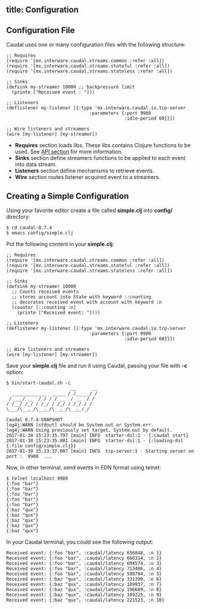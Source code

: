 title: Configuration
---

## Configuration File

Caudal uses one or many configuration files with the following structure:

```
;; Requires
(require '[mx.interware.caudal.streams.common :refer :all])
(require '[mx.interware.caudal.streams.stateful :refer :all])
(require '[mx.interware.caudal.streams.stateless :refer :all])

;; Sinks
(defsink my-streamer 10000 ;; backpressure limit
  (printe ["Received event : "]))

;; Listeners
(deflistener my-listener [{:type 'mx.interware.caudal.io.tcp-server
                               :parameters {:port 9900
                                            :idle-period 60}}])

;; Wire listeners and streamers
(wire [my-listener] [my-streamer])
```

* **Requires** section loads libs. These libs contains Clojure functions to be used. See [API section](/api) for more information.
* **Sinks** section define streamers functions to be applied to each event into data stream.
* **Listeners** section define mechanisms to retrieve events.
* **Wire** section routes listener acquired event to a streamers.

## Creating a Simple Configuration

Using your favorite editor create a file called **simple.clj** into **config/** directory: 
```#bash
$ cd caudal-0.7.4
$ emacs config/simple.clj
```

Put the following content in your **simple.clj**:
```
;; Requires
(require '[mx.interware.caudal.streams.common :refer :all])
(require '[mx.interware.caudal.streams.stateful :refer :all])
(require '[mx.interware.caudal.streams.stateless :refer :all])

;; Sinks
(defsink my-streamer 10000
  ;; Counts received events
  ;; stores account into State with keyword ::counting
  ;; decorates received event with account with keyword :n
  (counter [::counting :n]
    (printe ["Received event: "])))

;; Listeners
(deflistener my-listener [{:type 'mx.interware.caudal.io.tcp-server
                               :parameters {:port 9900
                                            :idle-period 60}}])

;; Wire listeners and streamers
(wire [my-listener] [my-streamer])
```

Save your **simple.clj** file and run it using Caudal, passing your file with **-c** option:
```#bash
$ bin/start-caudal.sh -c 
                        __      __
  _________ ___  ______/ /___ _/ /
 / ___/ __ `/ / / / __  / __ `/ /
/ /__/ /_/ / /_/ / /_/ / /_/ / /
\___/\__,_/\__,_/\__,_/\__,_/_/

Caudal 0.7.4-SNAPSHOT
log4j:WARN [stdout] should be System.out or System.err.
log4j:WARN Using previously set target, System.out by default.
2017-01-30 15:23:35.797 [main] INFO  starter-dsl:1 - {:caudal start}
2017-01-30 15:23:35.801 [main] INFO  starter-dsl:1 - {:loading-dsl {:file config/simple.clj}}
2017-01-30 15:23:37.007 [main] INFO  tcp-server:1 - Starting server on port :  9900  ...
```

Now, in other terminal, send events in EDN format using telnet:
```#bash
$ telnet localhost 9900
{:foo "bar"}
{:foo "bar"}
{:foo "bar"}
{:foo "bar"}
{:foo "bar"}
{:baz "qux"}
{:baz "qux"}
{:baz "qux"}
{:baz "qux"}
{:baz "qux"}
```

In your Caudal terminal, you could see the following output:
```#bash
Received event: {:foo "bar", :caudal/latency 656848, :n 1}
Received event: {:foo "bar", :caudal/latency 666314, :n 2}
Received event: {:foo "bar", :caudal/latency 694574, :n 3}
Received event: {:foo "bar", :caudal/latency 713406, :n 4}
Received event: {:foo "bar", :caudal/latency 598784, :n 5}
Received event: {:baz "qux", :caudal/latency 331390, :n 6}
Received event: {:baz "qux", :caudal/latency 189937, :n 7}
Received event: {:baz "qux", :caudal/latency 196689, :n 8}
Received event: {:baz "qux", :caudal/latency 189225, :n 9}
Received event: {:baz "qux", :caudal/latency 221523, :n 10}
```


